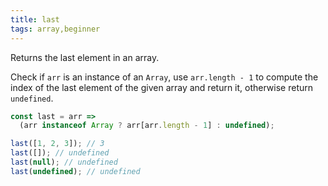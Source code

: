 ```yaml
---
title: last
tags: array,beginner
---
```


Returns the last element in an array.

Check if `arr` is an instance of an `Array`, use `arr.length - 1` to compute the index of the last element of the given array and return it, otherwise return `undefined`.

```js
const last = arr => 
  (arr instanceof Array ? arr[arr.length - 1] : undefined);
```

```js
last([1, 2, 3]); // 3
last([]); // undefined
last(null); // undefined
last(undefined); // undefined
```
